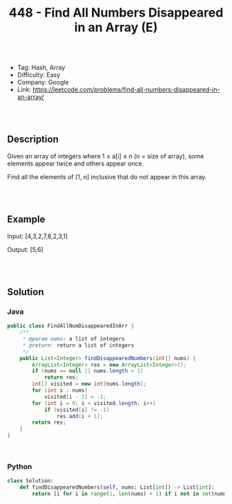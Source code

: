 # <center>448 - Find All Numbers Disappeared in an Array (E)</center>



<br></br>

* Tag: Hash, Array
* Difficulty: Easy
* Company: Google
* Link: https://leetcode.com/problems/find-all-numbers-disappeared-in-an-array/

<br></br>



## Description
Given an array of integers where 1 ≤ a[i] ≤ n (n = size of array), some elements appear twice and others appear once.

Find all the elements of [1, n] inclusive that do not appear in this array.

<br></br>



## Example
Input: [4,3,2,7,8,2,3,1]

Output: [5,6]

<br></br>



## Solution
### Java
```java
public class FindAllNumDisappearedInArr {
	/**
     * @param nums: a list of integers
     * @return: return a list of integers
     */
	public List<Integer> findDisappearedNumbers(int[] nums) {
        ArrayList<Integer> res = new ArrayList<Integer>();
        if (nums == null || nums.length < 1)
            return res;
        int[] visited = new int[nums.length];
        for (int i : nums)
            visited[i - 1] = -1;
        for (int i = 0; i < visited.length; i++)
            if (visited[i] != -1)
                res.add(i + 1);
        return res;
    }
}
```

<br>


### Python
```python
class Solution:
    def findDisappearedNumbers(self, nums: List[int]) -> List[int]:
        return [i for i in range(1, len(nums) + 1) if i not in set(nums)]
```